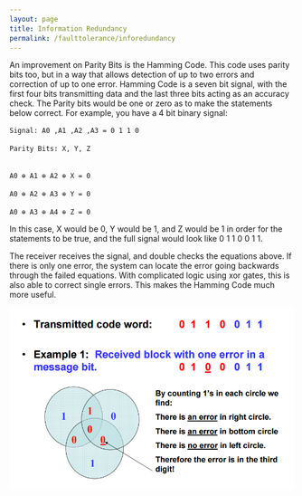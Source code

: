 ```yaml
---
layout: page
title: Information Redundancy
permalink: /faulttolerance/inforedundancy
---
```


An improvement on Parity Bits is the Hamming Code. This code uses parity bits too, but in a way that allows detection of up to two errors and correction of up to one error. Hamming Code is a seven bit signal, with the first four bits transmitting data and the last three bits acting as an accuracy check. The Parity bits would be one or zero as to make the statements below correct. For example, you have a 4 bit binary signal:


	Signal: A0 ,A1 ,A2 ,A3 = 0 1 1 0		

	Parity Bits: X, Y, Z


	A0 ⊕ A1 ⊕ A2 ⊕ X = 0

	A0 ⊕ A2 ⊕ A3 ⊕ Y = 0

	A0 ⊕ A3 ⊕ A4 ⊕ Z = 0


In this case, X would be 0, Y would be 1, and Z would be 1 in order for the statements to be true, and the full signal would look like 0 1 1 0 0 1 1.


The receiver receives the signal, and double checks the equations above. If there is only one error, the system can locate the error going backwards through the failed equations. With complicated logic using xor gates, this is also able to correct single errors. This makes the Hamming Code much more useful.

![Hamming Example](/images/hamming_ex2.PNG "Hamming Example")